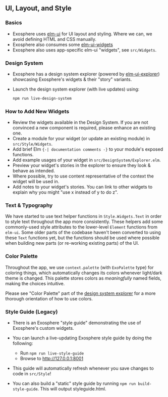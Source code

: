 ## UI, Layout, and Style

### Basics

- Exosphere uses [elm-ui](https://github.com/mdgriffith/elm-ui) for UI layout and styling. Where we can, we avoid defining HTML and CSS manually.
- Exosphere also consumes some [elm-ui-widgets](https://package.elm-lang.org/packages/Orasund/elm-ui-widgets/latest/)
- Exosphere also uses app-specific elm-ui "widgets", see `src/Widgets`.


### Design System

- Exosphere has a design system explorer (powered by [elm-ui-explorer](https://github.com/kalutheo/elm-ui-explorer)) showcasing Exosphere's widgets & their "story" variants.
- Launch the design system explorer (with live updates) using:

    ```bash
    npm run live-design-system
    ```


### How to Add New Widgets

- Review the widgets available in the Design System. If you are not convinced a new component is required, please enhance an existing one.
- Create a module for your widget (or update an existing module) in `src/Style/Widgets`.
- Add brief Elm `{-| documentation comments -}` to your module's exposed functions.
- Add example usages of your widget in `src/DesignSystem/Explorer.elm`.
- Preview your widget's stories in the explorer to ensure they look & behave as intended.
- Where possible, try to use content representative of the context the widget will be used in.
- Add notes to your widget's stories. You can link to other widgets to explain why you might "use x instead of y to do z".


### Text & Typography

We have started to use text helper functions in `Style.Widgets.Text` in order to style text throughout the app more consistently. These helpers add some commonly-used style attributes to the lower-level `Element` functions from `elm-ui`. Some older parts of the codebase haven't been converted to using these `Text` functions yet, but the functions should be used where possible when building new parts (or re-working existing parts) of the UI.

### Color Palette

Throughout the app, we use `context.palette` (with `ExoPalette` type) for coloring things, which automatically changes its colors whenever light/dark theme is changed. This palette stores colors as *meaningfully* named fields, making the choices intuitive.

Please see "Color Palette" part of the [design system explorer](#design-system) for a more thorough orientation of how to use colors.

### Style Guide (Legacy)

- There is an Exosphere "style guide" demonstrating the use of Exosphere's custom widgets.

- You can launch a live-updating Exosphere style guide by doing the following:
    + Run `npm run live-style-guide`
    + Browse to <http://127.0.0.1:8001>

- This guide will automatically refresh whenever you save changes to code in `src/Style`!

- You can also build a "static" style guide by running `npm run build-style-guide`. This will output styleguide.html.
